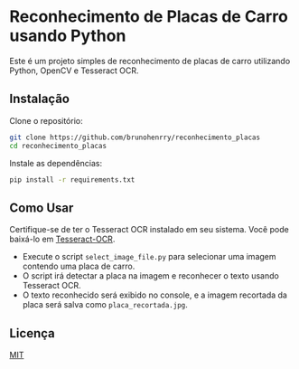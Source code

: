 
# Reconhecimento de Placas de Carro usando Python

Este é um projeto simples de reconhecimento de placas de carro utilizando Python, OpenCV e Tesseract OCR.

## Instalação

Clone o repositório:
```bash
git clone https://github.com/brunohenrry/reconhecimento_placas
cd reconhecimento_placas
```
Instale as dependências:
```bash
pip install -r requirements.txt
```

## Como Usar
Certifique-se de ter o Tesseract OCR instalado em seu sistema. Você pode baixá-lo em [Tesseract-OCR](https://github.com/tesseract-ocr/tesseract).

- Execute o script `select_image_file.py` para selecionar uma imagem contendo uma placa de carro.
- O script irá detectar a placa na imagem e reconhecer o texto usando Tesseract OCR.
- O texto reconhecido será exibido no console, e a imagem recortada da placa será salva como `placa_recortada.jpg`.



## Licença

[MIT](https://choosealicense.com/licenses/mit/)

